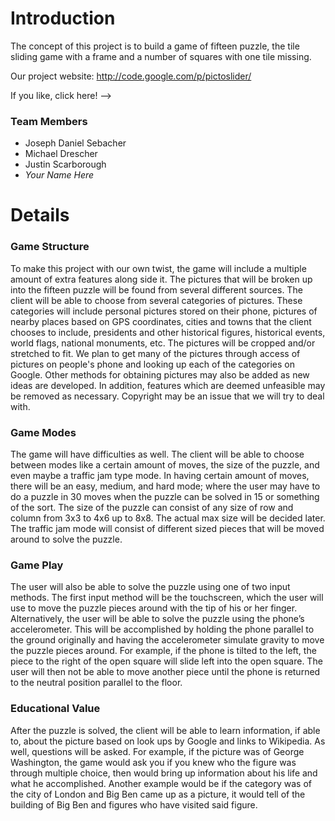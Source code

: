 # Introduction #

The concept of this project is to build a game of fifteen puzzle, the tile sliding game with a frame and a number of squares with one tile missing.

Our project website: http://code.google.com/p/pictoslider/

If you like, click here! -->

### Team Members ###

  * Joseph Daniel Sebacher
  * Michael Drescher
  * Justin Scarborough
  * _Your Name Here_

# Details #

### Game Structure ###

To make this project with our own twist, the game will include a multiple amount of extra features along side it. The pictures that will be broken up into the fifteen puzzle will be found from several different sources. The client will be able to choose from several categories of pictures. These categories will include personal pictures stored on their phone, pictures of nearby places based on GPS coordinates, cities and towns that the client chooses to include, presidents and other historical figures, historical events, world flags, national monuments, etc. The pictures will be cropped and/or stretched to fit. We plan to get many of the pictures through access of pictures on people's phone and looking up each of the categories on Google. Other methods for obtaining pictures may also be added as new ideas are developed. In addition, features which are deemed unfeasible may be removed as necessary. Copyright may be an issue that we will try to deal with.

### Game Modes ###

The game will have difficulties as well. The client will be able to choose between modes like a certain amount of moves, the size of the puzzle, and even maybe a traffic jam type mode. In having certain amount of moves, there will be an easy, medium, and hard mode; where the user may have to do a puzzle in 30 moves when the puzzle can be solved in 15 or something of the sort. The size of the puzzle can consist of any size of row and column from 3x3 to 4x6 up to 8x8. The actual max size will be decided later. The traffic jam mode will consist of different sized pieces that will be moved around to solve the puzzle.

### Game Play ###

The user will also be able to solve the puzzle using one of two input methods. The first input method will be the touchscreen, which the user will use to move the puzzle pieces around with the tip of his or her finger. Alternatively, the user will be able to solve the puzzle using the phone’s accelerometer. This will be accomplished by holding the phone parallel to the ground originally and having the accelerometer simulate gravity to move the puzzle pieces around. For example, if the phone is tilted to the left, the piece to the right of the open square will slide left into the open square. The user will then not be able to move another piece until the phone is returned to the neutral position parallel to the floor.

### Educational Value ###

After the puzzle is solved, the client will be able to learn information, if able to, about the picture based on look ups by Google and links to Wikipedia. As well, questions will be asked. For example, if the picture was of George Washington, the game would ask you if you knew who the figure was through multiple choice, then would bring up information about his life and what he accomplished. Another example would be if the category was of the city of London and Big Ben came up as a picture, it would tell of the building of Big Ben and figures who have visited said figure.